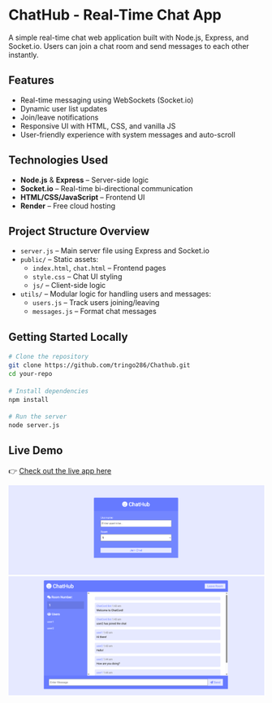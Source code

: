 # ChatHub - Real-Time Chat App

A simple real-time chat web application built with Node.js, Express, and Socket.io. Users can join a chat room and send messages to each other instantly.

## Features

- Real-time messaging using WebSockets (Socket.io)
- Dynamic user list updates
- Join/leave notifications
- Responsive UI with HTML, CSS, and vanilla JS
- User-friendly experience with system messages and auto-scroll

## Technologies Used

- **Node.js** & **Express** – Server-side logic
- **Socket.io** – Real-time bi-directional communication
- **HTML/CSS/JavaScript** – Frontend UI
- **Render** – Free cloud hosting

## Project Structure Overview

- `server.js` – Main server file using Express and Socket.io
- `public/` – Static assets:
  - `index.html`, `chat.html` – Frontend pages
  - `style.css` – Chat UI styling
  - `js/` – Client-side logic
- `utils/` – Modular logic for handling users and messages:
  - `users.js` – Track users joining/leaving
  - `messages.js` – Format chat messages

## Getting Started Locally

```bash
# Clone the repository
git clone https://github.com/tringo286/Chathub.git
cd your-repo

# Install dependencies
npm install

# Run the server
node server.js
```

## Live Demo

👉 [Check out the live app here](https://chathub-e68o.onrender.com/)

![Demo](/public//images//demo1.png)
![Demo 2  ](/public//images//demo2.png)

